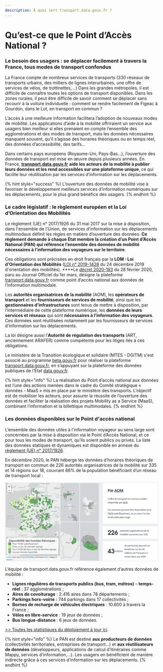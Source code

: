 ```yaml
---
description: À quoi sert transport.data.gouv.fr ?
---
```


# Qu’est-ce que le Point d’Accès National ?

### Le besoin des usagers : se déplacer facilement à travers la France, tous modes de transport confondus

La France compte de nombreux services de transports \(330 réseaux de transports urbains, des milliers de lignes interurbaines, une offre de services de vélos, de trottinettes,…\) Dans les grandes métropoles, il est difficile de connaître toutes les options de transport disponibles. Dans les zones rurales, il peut être difficile de savoir comment se déplacer sans recourir à la voiture individuelle : comment se rendre facilement de Figeac à Gourdon, dans le Lot, en transport en commun ?

L’accès à une meilleure information facilitera l’adoption de nouveaux modes de mobilité. Les applications d’aide à la mobilité offriraient un service aux usagers bien meilleur si elles prenaient en compte l’ensemble des agglomérations et des modes de transport, mais les données nécessaires manquent souvent, qu’il s’agisse des horaires théoriques ou en temps réel, des données d’accessibilité, des tarifs...

Dans certains pays européens \(Royaume-Uni, Pays-Bas…\), l’ouverture des données de transport est mise en œuvre depuis plusieurs années. En France, [**transport.data.gouv.fr**](https://transport.data.gouv.fr/) **aide les acteurs de la mobilité à publier leurs données et les rend accessibles sur une plateforme unique**, ce qui facilite leur réutilisation par les services d’information sur les déplacements.

{% hint style="success" %}
L’ouverture des données de mobilité vise à favoriser le développement meilleurs services d’information numériques sur les déplacements, pour le plus grand bénéfice des usagers.
{% endhint %}

### Le cadre législatif : le règlement européen et la Loi d’Orientation des Mobilités

Le règlement \(UE\) n° 2017/1926 du 31 mai 2017 sur la mise à disposition, dans l'ensemble de l'Union, de services d'information sur les déplacements multimodaux définit les règles en matière d’ouverture des données. **Ce règlement demande à chaque État membre la création d’un Point d’Accès National \(PAN\) qui référence l’ensemble des données de mobilité nécessaires à l’information des voyageurs sur le territoire**. 

Ces obligations sont précisées en droit français par la **LOM : Loi d'Orientation des Mobilités** \([LOI n° 2019-1428](https://www.legifrance.gouv.fr/affichTexte.do?cidTexte=JORFTEXT000039666574&categorieLien=id) du 24 décembre 2019 d'orientation des mobilités\). ****Le [décret 2020-183](https://www.legifrance.gouv.fr/affichTexte.do?cidTexte=JORFTEXT000041663171&categorieLien=id) du 28 février 2020,  paru au Journal Officiel du 1er mars, désigne la plateforme[ transport.data.gouv.fr](https://www.ecologique-solidaire.gouv.fr/transport.data.gouv.fr) comme point d’accès national aux données de l’information multimodale.  

Les **autorités organisatrices de la mobilité** \(AOM\), les **opérateurs de transport** et les **fournisseurs de services de mobilité**, ainsi que les **gestionnaires d’infrastructures** sont tenus de mettre à disposition, par l’intermédiaire de cette plateforme numérique, les **données de leurs services et réseaux** qui sont **nécessaires à l’information des voyageurs**. Ces données sont réutilisées notamment par les fournisseurs de services d’information sur les déplacements.

La loi désigne aussi l’**Autorité de régulation des transports** \(ART, anciennement ARAFER\) comme compétente pour les litiges liés à ces obligations.

Le ministère de la Transition écologique et solidaire \(MTES - DGITM\) s'est associé au programme [beta.gouv.fr](http://beta.gouv.fr) pour réaliser la plateforme [transport.data.gouv.fr](https://transport.data.gouv.fr/), en s’appuyant sur la plateforme des données publiques de l’État [data.gouv.fr](https://data.gouv.fr).

{% hint style="info" %}
La réalisation du Point d’accès national aux données est l’une des actions menées dans le cadre du Comité stratégique « données - MaaS » mis en place par le ministère des transports. L’objectif est de mobiliser les acteurs, pour assurer la réussite de l’ouverture des données et faciliter la réalisation des projets Mobility as a Service \(MaaS\), combinant l’information et la billettique multimodales.
{% endhint %}

### Les données disponibles sur le Point d'accès national

L’ensemble des données utiles à l’information voyageur au sens large sont concernées par la mise à disposition via le Point d’Accès National, et ce pour tous les modes de transport, qu’ils soient publics ou privés. La liste des données statiques et dynamiques est disponible en annexe du [règlement \(UE\) n° 2017/1926](https://eur-lex.europa.eu/legal-content/FR/TXT/HTML/?uri=CELEX:32017R1926&from=EN).

En décembre 2020, le PAN héberge les données d’horaires théoriques de transport en commun de 226 autorités organisatrices de la mobilité sur 335 et 14 régions sur 18, couvrant 88% de la population bénéficiant d’un réseau de transport local :

![Etat de l&apos;open data  : R&#xE9;seaux urbains - horaires th&#xE9;oriques \(D&#xE9;cembre 2020\)](.gitbook/assets/image%20%2872%29.png)

L’équipe de transport.data.gouv.fr référence également d’autres données de mobilité :

* **Lignes régulières de transports publics \(bus, tram, métros\)** – **temps-réel** : 37 agglomérations ;
* **Aires de covoiturage** : 2.416 aires dans 78 départements ;
* **Parkings hors-voirie :** 744 parkings dans 17 collectivités ;
* **Bornes de recharge de véhicules électriques** : 10.600 à travers la France ;
* **Vélos en libre-service** : 19 jeux de données ;
* **Bus longue-distance** : 6 jeux de données.

[ &gt;&gt; Toutes les statistiques du déploiement à jour ici](https://transport.data.gouv.fr/stats).

{% hint style="info" %}
Le PAN est destiné **aux producteurs de données** \(collectivités territoriales, entreprises de transport...\) et **aux réutilisateurs de données** \(développeurs, applications de calcul d’itinéraires comme Mappy, services d’information,…\). Les usagers en bénéficient de manière indirecte grâce à ces services d’information sur les déplacements.
{% endhint %}



